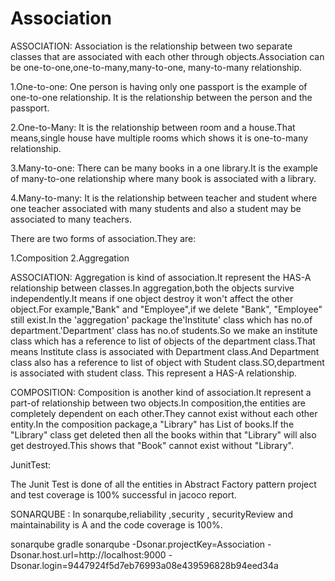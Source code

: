 # Association
ASSOCIATION:
         Association is the relationship between two separate classes that are associated
 with each other through objects.Association can be one-to-one,one-to-many,many-to-one,
 many-to-many relationship.
 
1.One-to-one:
         One person is having only one passport is the example of one-to-one relationship.
It is the relationship between the person and the passport.
 
2.One-to-Many:
         It is the relationship between room and a house.That means,single house have 
multiple rooms which shows it is one-to-many relationship.
    
 
3.Many-to-one:
       There can be many books in a one library.It is the example of many-to-one 
relationship where many book is associated with a library.
   
4.Many-to-many:
       It is the relationship between teacher and student where one teacher associated
with many students and also a student may be associated to many teachers.

There are two forms of association.They are:

1.Composition
2.Aggregation
         

ASSOCIATION:
      Aggregation is kind of association.It represent the HAS-A relationship between 
classes.In aggregation,both the objects survive independently.It means if one object 
destroy it won't affect the other object.For example,"Bank" and "Employee",if we delete 
"Bank", "Employee" still exist.In the 'aggregation' package the'Institute' class which has
no.of department.'Department' class has no.of students.So we make an institute class
which has a reference to list of objects of the department class.That means Institute
class is associated with Department class.And Department class also has a reference
to list of object with Student class.SO,department is associated with student class.
This represent a HAS-A relationship.

COMPOSITION:
     Composition is another kind of association.It represent a part-of relationship
between two objects.In composition,the entities are completely dependent on each 
other.They cannot exist without each other entity.In the composition package,a 
"Library" has List of books.If the "Library" class get deleted then all the books within that
"Library" will also get destroyed.This shows that "Book" cannot exist without "Library".    

JunitTest:
      
   The  Junit Test is done of all the entities in  Abstract Factory pattern project and test coverage is
100% successful in jacoco report.

       
  SONARQUBE :
          In sonarqube,reliability ,security , securityReview and maintainability is A and 
the code coverage is 100%. 
  

sonarqube
gradle sonarqube 
  -Dsonar.projectKey=Association 
  -Dsonar.host.url=http://localhost:9000
  -Dsonar.login=9447924f5d7eb76993a08e439596828b94eed34a